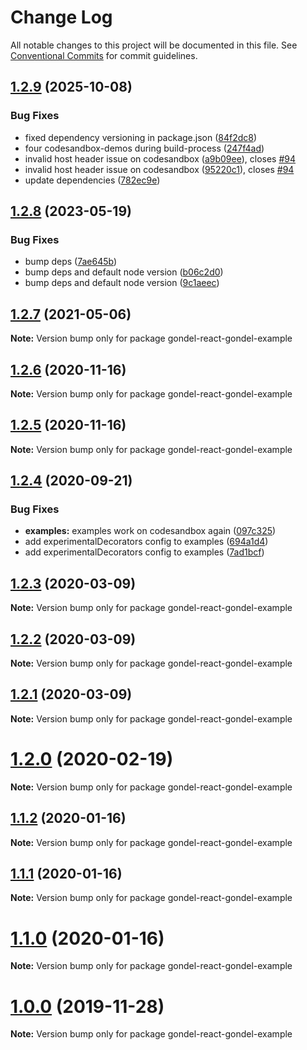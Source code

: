 # Change Log

All notable changes to this project will be documented in this file.
See [Conventional Commits](https://conventionalcommits.org) for commit guidelines.

## [1.2.9](https://github.com/merkle-open/gondel/compare/v1.2.8...v1.2.9) (2025-10-08)

### Bug Fixes

- fixed dependency versioning in package.json ([84f2dc8](https://github.com/merkle-open/gondel/commit/84f2dc87f8a9a1eef9004acf821a44ea39cff68f))
- four codesandbox-demos during build-process ([247f4ad](https://github.com/merkle-open/gondel/commit/247f4addb17708b727b1bb6f7d021870397a0c18))
- invalid host header issue on codesandbox ([a9b09ee](https://github.com/merkle-open/gondel/commit/a9b09eeffe8ba50a4c7ae8edc138c7d109dc0e14)), closes [#94](https://github.com/merkle-open/gondel/issues/94)
- invalid host header issue on codesandbox ([95220c1](https://github.com/merkle-open/gondel/commit/95220c19e8fbae3b6dd51acaef8ad699cfac0914)), closes [#94](https://github.com/merkle-open/gondel/issues/94)
- update dependencies ([782ec9e](https://github.com/merkle-open/gondel/commit/782ec9e740dd4c6d471ec13b4b8ace458e44bb73))

## [1.2.8](https://github.com/merkle-open/gondel/compare/v1.2.7...v1.2.8) (2023-05-19)

### Bug Fixes

- bump deps ([7ae645b](https://github.com/merkle-open/gondel/commit/7ae645ba5d64cf5274fe325c13414cb676b9a615))
- bump deps and default node version ([b06c2d0](https://github.com/merkle-open/gondel/commit/b06c2d0af36b69d0c12fb2263019f08f86b795fa))
- bump deps and default node version ([9c1aeec](https://github.com/merkle-open/gondel/commit/9c1aeec8d3fb03765ea74bb11c29d31205e742bb))

## [1.2.7](https://github.com/merkle-open/gondel/compare/v1.2.6...v1.2.7) (2021-05-06)

**Note:** Version bump only for package gondel-react-gondel-example

## [1.2.6](https://github.com/merkle-open/gondel/compare/v1.2.5...v1.2.6) (2020-11-16)

**Note:** Version bump only for package gondel-react-gondel-example

## [1.2.5](https://github.com/merkle-open/gondel/compare/v1.2.4...v1.2.5) (2020-11-16)

**Note:** Version bump only for package gondel-react-gondel-example

## [1.2.4](https://github.com/merkle-open/gondel/compare/v1.2.3...v1.2.4) (2020-09-21)

### Bug Fixes

- **examples:** examples work on codesandbox again ([097c325](https://github.com/merkle-open/gondel/commit/097c32566bd5e982237aa4f1d4a5c1e76fca5ed8))
- add experimentalDecorators config to examples ([694a1d4](https://github.com/merkle-open/gondel/commit/694a1d496ed7aa962dbd9683fdd2d598a92f63e2))
- add experimentalDecorators config to examples ([7ad1bcf](https://github.com/merkle-open/gondel/commit/7ad1bcfca0563629262cc712a935b1cdc194cfd0))

## [1.2.3](https://github.com/merkle-open/gondel/compare/v1.2.2...v1.2.3) (2020-03-09)

**Note:** Version bump only for package gondel-react-gondel-example

## [1.2.2](https://github.com/merkle-open/gondel/compare/v1.2.1...v1.2.2) (2020-03-09)

**Note:** Version bump only for package gondel-react-gondel-example

## [1.2.1](https://github.com/merkle-open/gondel/compare/v1.2.0...v1.2.1) (2020-03-09)

**Note:** Version bump only for package gondel-react-gondel-example

# [1.2.0](https://github.com/merkle-open/gondel/compare/v1.1.2...v1.2.0) (2020-02-19)

**Note:** Version bump only for package gondel-react-gondel-example

## [1.1.2](https://github.com/merkle-open/gondel/compare/v1.1.1...v1.1.2) (2020-01-16)

**Note:** Version bump only for package gondel-react-gondel-example

## [1.1.1](https://github.com/merkle-open/gondel/compare/v1.1.0...v1.1.1) (2020-01-16)

**Note:** Version bump only for package gondel-react-gondel-example

# [1.1.0](https://github.com/merkle-open/gondel/compare/v1.0.0...v1.1.0) (2020-01-16)

**Note:** Version bump only for package gondel-react-gondel-example

# [1.0.0](https://github.com/merkle-open/gondel/compare/v0.1.0...v1.0.0) (2019-11-28)

**Note:** Version bump only for package gondel-react-gondel-example
